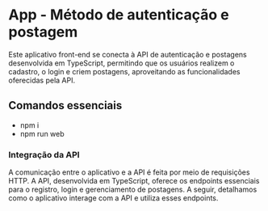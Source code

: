 # App - Método de autenticação e postagem

Este aplicativo front-end se conecta à API de autenticação e postagens desenvolvida em TypeScript, permitindo que os usuários realizem o cadastro, o login e criem postagens, aproveitando as funcionalidades oferecidas pela API.

## Comandos essenciais

- npm i
- npm run web

### Integração da API

A comunicação entre o aplicativo e a API é feita por meio de requisições HTTP. A API, desenvolvida em TypeScript, oferece os endpoints essenciais para o registro, login e gerenciamento de postagens. A seguir, detalhamos como o aplicativo interage com a API e utiliza esses endpoints.
